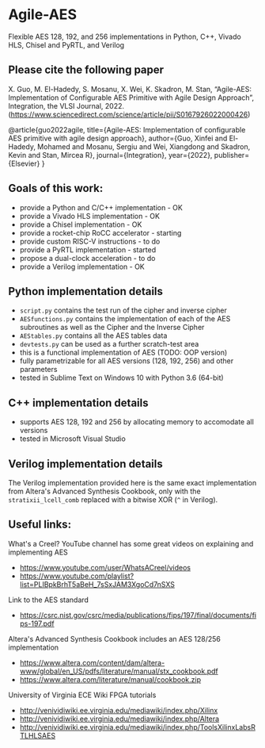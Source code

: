 # Agile-AES
Flexible AES 128, 192, and 256 implementations in Python, C++, Vivado HLS, Chisel and PyRTL, and Verilog

## Please cite the following paper

X. Guo, M. El-Hadedy, S. Mosanu, X. Wei, K. Skadron, M. Stan, “Agile-AES: Implementation of Configurable AES Primitive with Agile Design Approach”, Integration, the VLSI Journal, 2022. (https://www.sciencedirect.com/science/article/pii/S0167926022000426)

@article{guo2022agile,
	  title={Agile-AES: Implementation of configurable AES primitive with agile design approach},
	  author={Guo, Xinfei and El-Hadedy, Mohamed and Mosanu, Sergiu and Wei, Xiangdong and Skadron, Kevin and Stan, Mircea R},
	  journal={Integration},
	  year={2022},
	  publisher={Elsevier}
}

## Goals of this work:
- provide a Python and C/C++ implementation - OK
- provide a Vivado HLS implementation - OK
- provide a Chisel implementation - OK
- provide a rocket-chip RoCC accelerator - starting
- provide custom RISC-V instructions - to do
- provide a PyRTL implementation - started
- propose a dual-clock acceleration - to do
- provide a Verilog implementation - OK

## Python implementation details
- `script.py` contains the test run of the cipher and inverse cipher
- `AESfunctions.py` contains the implementation of each of the AES subroutines as well as the Cipher and the Inverse Cipher
- `AEStables.py` contains all the AES tables data
- `devtests.py` can be used as a further scratch-test area
- this is a functional implementation of AES (TODO: OOP version)
- fully parametrizable for all AES versions (128, 192, 256) and other parameters 
- tested in Sublime Text on Windows 10 with Python 3.6 (64-bit)

## C++ implementation details
- supports AES 128, 192 and 256 by allocating memory to accomodate all versions
- tested in Microsoft Visual Studio

## Verilog implementation details
The Verilog implementation provided here is the same exact implementation from Altera's Advanced Synthesis Cookbook, only with the `stratixii_lcell_comb` replaced with a bitwise XOR (`^` in Verilog).

## Useful links:

What's a Creel? YouTube channel has some great videos on explaining and implementing AES
- https://www.youtube.com/user/WhatsACreel/videos
- https://www.youtube.com/playlist?list=PLIBpkBrhT5aBeH_7sSxJAM3XgoCd7nSXS

Link to the AES standard
- https://csrc.nist.gov/csrc/media/publications/fips/197/final/documents/fips-197.pdf

Altera's Advanced Synthesis Cookbook includes an AES 128/256 implementation
- https://www.altera.com/content/dam/altera-www/global/en_US/pdfs/literature/manual/stx_cookbook.pdf
- https://www.altera.com/literature/manual/cookbook.zip

University of Virginia ECE Wiki FPGA tutorials
- http://venividiwiki.ee.virginia.edu/mediawiki/index.php/Xilinx
- http://venividiwiki.ee.virginia.edu/mediawiki/index.php/Altera
- http://venividiwiki.ee.virginia.edu/mediawiki/index.php/ToolsXilinxLabsRTLHLSAES
